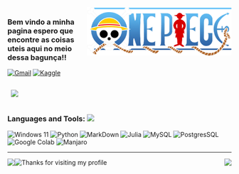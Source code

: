 <img src = ".github/2.png.png" width = "325px" align = "right">
 
### Bem vindo a minha pagina espero que encontre as coisas uteis aqui no meio dessa bagunça!!

[![Gmail](https://img.shields.io/badge/Gmail-c14438?style=for-the-badge&logo=Gmail&logoColor=white)](mailto:sposigor@gmail.com)
[![Kaggle](https://img.shields.io/badge/Kaggle-20BEFF?style=for-the-badge&logo=Kaggle&logoColor=white)](https://www.kaggle.com/igoresposito)


<a href="https://github.com/Sposigor/Caminho_do_Python">
  <img align="center" style="margin:1rem 0.5rem" src="https://github-readme-stats.vercel.app/api/pin/?username=sposigor&repo=Caminho_do_Python&title_color=ffffff&text_color=c9cacc&icon_color=4AB197&bg_color=1A2B34" />
</a>

### Languages and Tools: <img src="https://media.giphy.com/media/8zldD29JNeLRK/giphy.gif?cid=790b7611d4fcbc6e11cf8cc61a78542fb95f28d2a14492de&rid=giphy.gif&ct=s" width="30">

![Windows 11](https://img.shields.io/badge/Windows-0078D6?style=for-the-badge&logo=windows&logoColor=white)
![Python](https://img.shields.io/badge/Python-3776AB?style=for-the-badge&logo=python&logoColor=white)
![MarkDown](https://img.shields.io/badge/Markdown-000000?style=for-the-badge&logo=markdown&logoColor=white)
![Julia](https://img.shields.io/badge/Julia-9558B2?style=for-the-badge&logo=julia&logoColor=white)
![MySQL](https://img.shields.io/badge/MySQL-00000F?style=for-the-badge&logo=mysql&logoColor=white)
![PostgresSQL](https://img.shields.io/badge/PostgreSQL-316192?style=for-the-badge&logo=postgresql&logoColor=white)
![Google Colab](https://img.shields.io/badge/Colab-F9AB00?style=for-the-badge&logo=googlecolab&color=525252)
![Manjaro](https://img.shields.io/badge/manjaro-35BF5C?style=for-the-badge&logo=manjaro&logoColor=white)

---

<a href="https://github.com/Sposigor/Sposigor">
  <img align = "left" src = "https://github-readme-stats.vercel.app/api/top-langs/?username=sposigor&theme=tokyonight" />
</a>

<a href="https://github.com/Sposigor/Sposigor">
  <img align = "right" src = "https://github-readme-stats.vercel.app/api?username=sposigor&theme=tokyonight&show_icons=false&layout=compact" />
</a>

<img height="120" alt="Thanks for visiting my profile" width="100%" src="https://github.com/dibyendu415/dibyendu415/blob/master/marquee.svg" />
